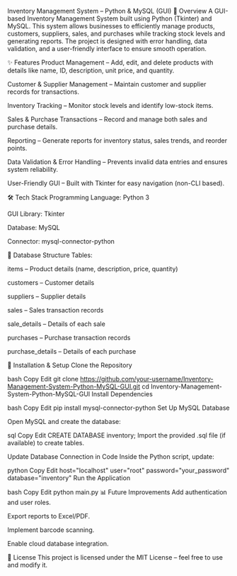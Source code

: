 Inventory Management System – Python & MySQL (GUI)
📌 Overview
A GUI-based Inventory Management System built using Python (Tkinter) and MySQL.
This system allows businesses to efficiently manage products, customers, suppliers, sales, and purchases while tracking stock levels and generating reports.
The project is designed with error handling, data validation, and a user-friendly interface to ensure smooth operation.

✨ Features
Product Management – Add, edit, and delete products with details like name, ID, description, unit price, and quantity.

Customer & Supplier Management – Maintain customer and supplier records for transactions.

Inventory Tracking – Monitor stock levels and identify low-stock items.

Sales & Purchase Transactions – Record and manage both sales and purchase details.

Reporting – Generate reports for inventory status, sales trends, and reorder points.

Data Validation & Error Handling – Prevents invalid data entries and ensures system reliability.

User-Friendly GUI – Built with Tkinter for easy navigation (non-CLI based).

🛠️ Tech Stack
Programming Language: Python 3

GUI Library: Tkinter

Database: MySQL

Connector: mysql-connector-python

📂 Database Structure
Tables:

items – Product details (name, description, price, quantity)

customers – Customer details

suppliers – Supplier details

sales – Sales transaction records

sale_details – Details of each sale

purchases – Purchase transaction records

purchase_details – Details of each purchase

🚀 Installation & Setup
Clone the Repository

bash
Copy
Edit
git clone https://github.com/your-username/Inventory-Management-System-Python-MySQL-GUI.git
cd Inventory-Management-System-Python-MySQL-GUI
Install Dependencies

bash
Copy
Edit
pip install mysql-connector-python
Set Up MySQL Database

Open MySQL and create the database:

sql
Copy
Edit
CREATE DATABASE inventory;
Import the provided .sql file (if available) to create tables.

Update Database Connection in Code
Inside the Python script, update:

python
Copy
Edit
host="localhost"
user="root"
password="your_password"
database="inventory"
Run the Application

bash
Copy
Edit
python main.py
📊 Future Improvements
Add authentication and user roles.

Export reports to Excel/PDF.

Implement barcode scanning.

Enable cloud database integration.

📜 License
This project is licensed under the MIT License – feel free to use and modify it.
